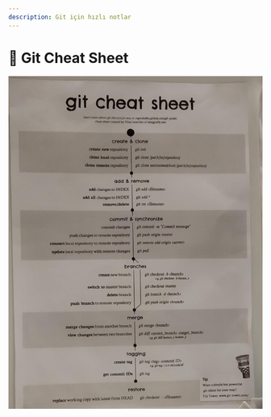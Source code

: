 ```yaml
---
description: Git için hızlı notlar
---
```


# 🤸‍ Git Cheat Sheet

![](../../.gitbook/assets/image%20%2867%29.png)

